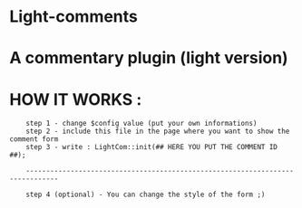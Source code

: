 Light-comments
==============

A commentary plugin (light version)
===================================

HOW IT WORKS :
================
 		step 1 - change $config value (put your own informations)
		step 2 - include this file in the page where you want to show the comment form
		step 3 - write : LightCom::init(## HERE YOU PUT THE COMMENT ID ##);

		------------------------------------------------------------------------------

		step 4 (optional) - You can change the style of the form ;)

